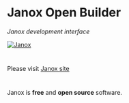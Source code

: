 # Janox Open Builder

*Janox development interface*

[![Janox](http://www.janox.it/images/j.png)](http://www.janox.it)

#

Please visit [Janox site](http://www.janox.it)

#

Janox is **free** and **open source** software.
